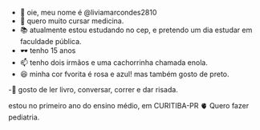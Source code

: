 - 👋 oie, meu nome é @liviamarcondes2810
- 👀 quero muito cursar medicina. 
- 📚 atualmente estou estudando no cep, e pretendo um dia estudar em faculdade pública. 
- 🕶️ tenho 15 anos 
- 📫 tenho dois irmãos e uma cachorrinha chamada enola. 
- 😆 minha cor fvorita é rosa e azul! mas também gosto de preto. 

-🩷 gosto de ler livro, conversar, correr e dar risada. 

estou no primeiro ano do ensino médio, em CURITIBA-PR 🫀 
Quero fazer pediatria.
